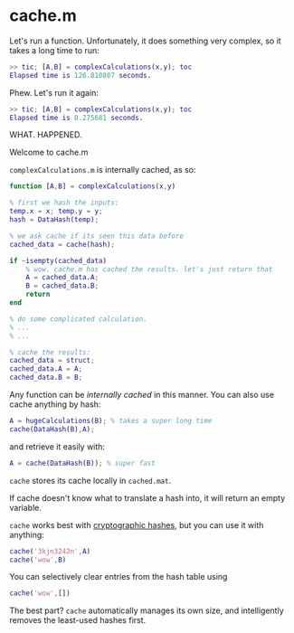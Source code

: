 # cache.m

Let's run a function. Unfortunately, it does something very complex, so it takes a long time to run:
```matlab
>> tic; [A,B] = complexCalculations(x,y); toc
Elapsed time is 126.810807 seconds.
```

Phew. Let's run it again: 

```matlab
>> tic; [A,B] = complexCalculations(x,y); toc
Elapsed time is 0.275681 seconds.
```

WHAT. HAPPENED. 

Welcome to cache.m 

`complexCalculations.m` is internally cached, as so:

```matlab
function [A,B] = complexCalculations(x,y)

% first we hash the inputs:
temp.x = x; temp.y = y;
hash = DataHash(temp);

% we ask cache if its seen this data before
cached_data = cache(hash);

if ~isempty(cached_data)
    % wow. cache.m has cached the results. let's just return that 
    A = cached_data.A;
    B = cached_data.B;
    return
end

% do some complicated calculation.
% ... 
% ...

% cache the results:
cached_data = struct;
cached_data.A = A;
cached_data.B = B;

```

Any function can be *internally cached* in this manner. You can also use cache anything by hash:

```matlab
A = hugeCalculations(B); % takes a super long time
cache(DataHash(B),A);
```

and retrieve it easily with:

```matlab
A = cache(DataHash(B)); % super fast
```

`cache` stores its cache locally in `cached.mat`. 

If cache doesn't know what to translate a hash into, it will return an empty variable. 

`cache` works best with [cryptographic hashes](http://en.wikipedia.org/wiki/Cryptographic_hash_function), but you can use it with anything:

``` matlab
cache('3kjn3242n',A)
cache('wow',B)
```

You can selectively clear entries from the hash table using

``` matlab
cache('wow',[])
```

The best part? `cache` automatically manages its own size, and intelligently removes the least-used hashes first. 

